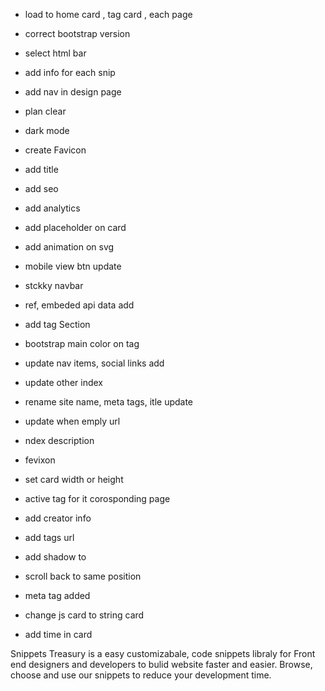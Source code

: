 - load to home card , tag card , each page
- correct bootstrap version
- select html bar
- add info for each snip
- add nav in design page
- plan clear
- dark mode

- create Favicon
- add title
- add seo
- add analytics
- add placeholder on card
- add animation on svg
- mobile view btn update
- stckky navbar
- ref, embeded api data add
- add tag Section
- bootstrap main color on tag
- update nav items, social links add
- update other index
- rename site name, meta tags, itle update
- update when emply url
- ndex description
- fevixon
- set card width or height
- active tag for it corosponding page
- add creator info
- add tags url
- add shadow to
- scroll back to same position
- meta tag added
- change js card to string card
- add time in card

Snippets Treasury is a easy customizabale, code snippets libraly for Front end designers and developers to bulid website faster and easier. Browse, choose and use our snippets to reduce your development time.
